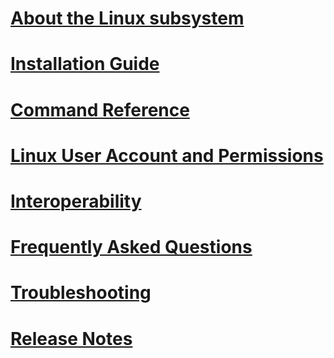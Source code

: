 # [About the Linux subsystem](./about.md)
# [Installation Guide](./install_guide.md)
# [Command Reference](./reference.md)
# [Linux User Account and Permissions](./user_support.md)
# [Interoperability](./interop.md)
# [Frequently Asked Questions](./faq.md)
# [Troubleshooting](./troubleshooting.md)
# [Release Notes](./release_notes.md)
